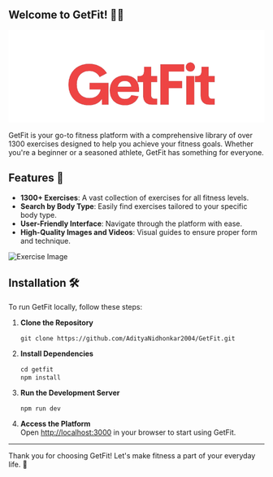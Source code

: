## Welcome to GetFit! 🏋️‍♂️

![GetFit Logo](https://github.com/AdityaNidhonkar2004/GetFit/blob/master/src/utils/getfit-logo.png)


GetFit is your go-to fitness platform with a comprehensive library of over 1300 exercises designed to help you achieve your fitness goals. Whether you're a beginner or a seasoned athlete, GetFit has something for everyone.

## Features 🌟

- **1300+ Exercises**: A vast collection of exercises for all fitness levels.
- **Search by Body Type**: Easily find exercises tailored to your specific body type.
- **User-Friendly Interface**: Navigate through the platform with ease.
- **High-Quality Images and Videos**: Visual guides to ensure proper form and technique.

![Exercise Image](https://github.com/AdityaNidhonkar2004/GetFit/blob/master/src/utils/thumbtail_for_Getfit.jpg)

## Installation 🛠️

To run GetFit locally, follow these steps:

1. **Clone the Repository**  
   ```
   git clone https://github.com/AdityaNidhonkar2004/GetFit.git
   ```

2. **Install Dependencies**  
   ```
   cd getfit
   npm install
   ```

3. **Run the Development Server**  
   ```
   npm run dev
   ```

4. **Access the Platform**  
   Open [http://localhost:3000](http://localhost:3000) in your browser to start using GetFit.


---

Thank you for choosing GetFit! Let's make fitness a part of your everyday life. 💪

